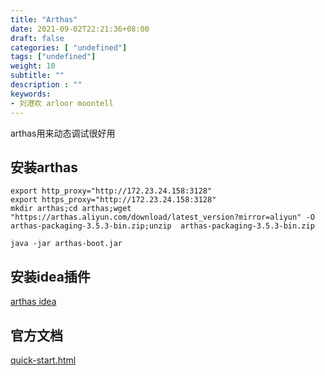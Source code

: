 ```yaml
---
title: "Arthas"
date: 2021-09-02T22:21:36+08:00
draft: false
categories: [ "undefined"]
tags: ["undefined"]
weight: 10
subtitle: ""
description : ""
keywords:
- 刘港欢 arloor moontell
---
```


arthas用来动态调试很好用
<!--more-->

## 安装arthas

```
export http_proxy="http://172.23.24.158:3128"
export https_proxy="http://172.23.24.158:3128"
mkdir arthas;cd arthas;wget "https://arthas.aliyun.com/download/latest_version?mirror=aliyun" -O arthas-packaging-3.5.3-bin.zip;unzip  arthas-packaging-3.5.3-bin.zip

java -jar arthas-boot.jar
```

## 安装idea插件

[arthas idea](https://plugins.jetbrains.com/plugin/13581-arthas-idea)

## 官方文档

[quick-start.html](https://arthas.aliyun.com/doc/quick-start.html)